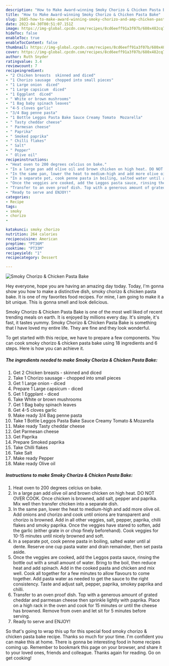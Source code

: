 ```yaml
---
description: "How to Make Award-winning Smoky Chorizo & Chicken Pasta Bake"
title: "How to Make Award-winning Smoky Chorizo & Chicken Pasta Bake"
slug: 2685-how-to-make-award-winning-smoky-chorizo-and-amp-chicken-pasta-bake
date: 2022-04-30T00:51:07.151Z
image: https://img-global.cpcdn.com/recipes/8cd6eeff91a3f07b/680x482cq70/smoky-chorizo-chicken-pasta-bake-recipe-main-photo.jpg
hideToc: false
enableToc: true
enableTocContent: false
thumbnail: https://img-global.cpcdn.com/recipes/8cd6eeff91a3f07b/680x482cq70/smoky-chorizo-chicken-pasta-bake-recipe-main-photo.jpg
cover: https://img-global.cpcdn.com/recipes/8cd6eeff91a3f07b/680x482cq70/smoky-chorizo-chicken-pasta-bake-recipe-main-photo.jpg
author: Ruth Snyder
ratingvalue: 3.4
reviewcount: 7
recipeingredient:
- "2 Chicken breasts  skinned and diced"
- "1 Chorizo sausage  chopped into small pieces"
- "1 Large onion  diced"
- "1 Large capsicum  diced"
- "1 Eggplant  diced"
- " White or brown mushrooms"
- "1 Bag baby spinach leaves"
- "4-5 cloves garlic"
- "3/4 Bag penne pasta"
- "1 Bottle Leggos Pasta Bake Sauce Creamy Tomato  Mozarella"
- " Tasty cheddar cheese"
- " Parmesan cheese"
- " Paprika"
- " Smoked paprika"
- " Chilli flakes"
- " Salt"
- " Pepper"
- " Olive oil"
recipeinstructions:
- "Heat oven to 200 degrees celcius on bake."
- "In a large pan add olive oil and brown chicken on high heat. DO NOT OVER COOK. Once chicken is browned, add salt, pepper and paprika. Mix well then transfer chicken into a separate dish."
- "In the same pan, lower the heat to medium-high and add more olive oil. Add onions and chorizo and cook until onions are transparent and chorizo is browned. Add in all other veggies, salt, pepper, paprika, chilli flakes and smoky paprika. Once the veggies have stared to soften, add the garlic (either grate in or chop finely beforehand). Cook veggies for 10-15 minutes until nicely browned and soft."
- "In a separate pot, cook penne pasta in boiling, salted water until al dente. Reserve one cup pasta water and drain remainder, then set pasta aside."
- "Once the veggies are cooked, add the Leggos pasta sauce, rinsing the bottle out with a small amount of water. Bring to the boil, then reduce heat and add spinach. Add in the cooked pasta and chicken and mix well. Cook all together for a few minutes to allow flavours to come together. Add pasta water as needed to get the sauce to the right consistency. Taste and adjust salt, pepper, paprika, smokey paprika and chilli."
- "Transfer to an oven proof dish. Top with a generous amount of grated cheddar and parmesan cheese then sprinkle lightly with paprika. Place on a high rack in the oven and cook for 15 minutes or until the cheese has browned. Remove from oven and let sit for 5 minutes before serving."
- "Ready to serve and ENJOY!"
categories:
- Recipe
tags:
- smoky
- chorizo
- 

katakunci: smoky chorizo  
nutrition: 264 calories
recipecuisine: American
preptime: "PT36M"
cooktime: "PT33M"
recipeyield: "1"
recipecategory: Dessert

---
```



![Smoky Chorizo & Chicken Pasta Bake](https://img-global.cpcdn.com/recipes/8cd6eeff91a3f07b/680x482cq70/smoky-chorizo-chicken-pasta-bake-recipe-main-photo.jpg)

Hey everyone, hope you are having an amazing day today. Today, I'm gonna show you how to make a distinctive dish, smoky chorizo & chicken pasta bake. It is one of my favorites food recipes. For mine, I am going to make it a bit unique. This is gonna smell and look delicious.



Smoky Chorizo & Chicken Pasta Bake is one of the most well liked of recent trending meals on earth. It is enjoyed by millions every day. It's simple, it's fast, it tastes yummy. Smoky Chorizo & Chicken Pasta Bake is something that I have loved my entire life. They are fine and they look wonderful.


To get started with this recipe, we have to prepare a few components. You can cook smoky chorizo & chicken pasta bake using 18 ingredients and 6 steps. Here is how you can achieve it.

<!--inarticleads1-->

##### The ingredients needed to make Smoky Chorizo & Chicken Pasta Bake:

1. Get 2 Chicken breasts - skinned and diced
1. Take 1 Chorizo sausage - chopped into small pieces
1. Get 1 Large onion - diced
1. Prepare 1 Large capsicum - diced
1. Get 1 Eggplant - diced
1. Take  White or brown mushrooms
1. Get 1 Bag baby spinach leaves
1. Get 4-5 cloves garlic
1. Make ready 3/4 Bag penne pasta
1. Take 1 Bottle Leggos Pasta Bake Sauce Creamy Tomato & Mozarella
1. Make ready  Tasty cheddar cheese
1. Get  Parmesan cheese
1. Get  Paprika
1. Prepare  Smoked paprika
1. Take  Chilli flakes
1. Take  Salt
1. Make ready  Pepper
1. Make ready  Olive oil




<!--inarticleads2-->

##### Instructions to make Smoky Chorizo & Chicken Pasta Bake:

1. Heat oven to 200 degrees celcius on bake.
1. In a large pan add olive oil and brown chicken on high heat. DO NOT OVER COOK. Once chicken is browned, add salt, pepper and paprika. Mix well then transfer chicken into a separate dish.
1. In the same pan, lower the heat to medium-high and add more olive oil. Add onions and chorizo and cook until onions are transparent and chorizo is browned. Add in all other veggies, salt, pepper, paprika, chilli flakes and smoky paprika. Once the veggies have stared to soften, add the garlic (either grate in or chop finely beforehand). Cook veggies for 10-15 minutes until nicely browned and soft.
1. In a separate pot, cook penne pasta in boiling, salted water until al dente. Reserve one cup pasta water and drain remainder, then set pasta aside.
1. Once the veggies are cooked, add the Leggos pasta sauce, rinsing the bottle out with a small amount of water. Bring to the boil, then reduce heat and add spinach. Add in the cooked pasta and chicken and mix well. Cook all together for a few minutes to allow flavours to come together. Add pasta water as needed to get the sauce to the right consistency. Taste and adjust salt, pepper, paprika, smokey paprika and chilli.
1. Transfer to an oven proof dish. Top with a generous amount of grated cheddar and parmesan cheese then sprinkle lightly with paprika. Place on a high rack in the oven and cook for 15 minutes or until the cheese has browned. Remove from oven and let sit for 5 minutes before serving.
1. Ready to serve and ENJOY!



So that's going to wrap this up for this special food smoky chorizo & chicken pasta bake recipe. Thanks so much for your time. I'm confident you can make this at home. There is gonna be interesting food in home recipes coming up. Remember to bookmark this page on your browser, and share it to your loved ones, friends and colleague. Thanks again for reading. Go on get cooking!
